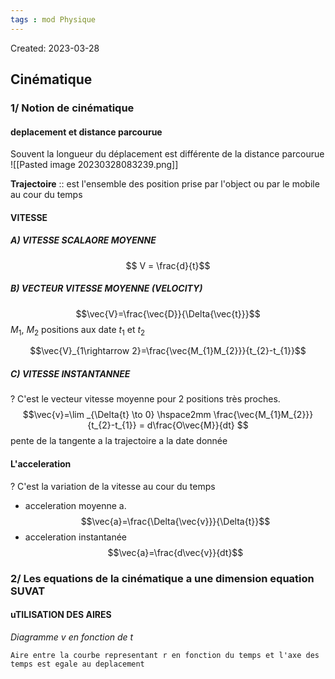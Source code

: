 ```yaml
---
tags : mod Physique
---
```

Created: 2023-03-28

## Cinématique

### 1/ **Notion de cinématique**

#### deplacement et distance parcourue 
Souvent la longueur du déplacement est différente de la distance parcourue
![[Pasted image 20230328083239.png]]

**Trajectoire** :: est l'ensemble des position prise par l'object ou par le mobile au cour du temps

#### VITESSE 
##### A) VITESSE SCALAORE MOYENNE
$$ V = \frac{d}{t}$$
##### B) VECTEUR VITESSE MOYENNE (VELOCITY)
$$\vec{V}=\frac{\vec{D}}{\Delta{\vec{t}}}$$
$M_1$, $M_2$ positions aux date $t_1$ et $t_2$

$$\vec{V}_{1\rightarrow 2}=\frac{\vec{M_{1}M_{2}}}{t_{2}-t_{1}}$$
##### C) VITESSE INSTANTANNEE 
?
C'est le vecteur vitesse moyenne pour 2 positions très proches.
$$\vec{v}=\lim _{\Delta{t} \to 0} \hspace2mm \frac{\vec{M_{1}M_{2}}}{t_{2}-t_{1}} = d\frac{O\vec{M}}{dt} $$ pente de la tangente a la trajectoire a la date donnée

#### L'acceleration
?
C'est la variation de la vitesse au cour du temps
- acceleration moyenne a.
$$\vec{a}=\frac{\Delta{\vec{v}}}{\Delta{t}}$$
- acceleration instantanée
$$\vec{a}=\frac{d\vec{v}}{dt}$$
### 2/ **Les equations de la cinématique a une dimension equation SUVAT**

#### uTILISATION DES AIRES
*Diagramme v en fonction de t*

	Aire entre la courbe representant r en fonction du temps et l'axe des temps est egale au deplacement 